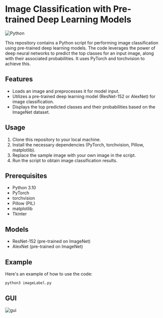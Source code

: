 # Image Classification with Pre-trained Deep Learning Models

![Python](https://img.shields.io/badge/Python-3.10-blue.svg)

This repository contains a Python script for performing image classification using pre-trained deep learning models. The code leverages the power of deep neural networks to predict the top classes for an input image, along with their associated probabilities. It uses PyTorch and torchvision to achieve this.

## Features

- Loads an image and preprocesses it for model input.
- Utilizes a pre-trained deep learning model (ResNet-152 or AlexNet) for image classification.
- Displays the top predicted classes and their probabilities based on the ImageNet dataset.

## Usage

1. Clone this repository to your local machine.
2. Install the necessary dependencies (PyTorch, torchvision, Pillow, matplotlib).
3. Replace the sample image with your own image in the script.
4. Run the script to obtain image classification results.

## Prerequisites

- Python 3.10
- PyTorch
- torchvision
- Pillow (PIL)
- matplotlib
- Tkinter

## Models

- ResNet-152 (pre-trained on ImageNet)
- AlexNet (pre-trained on ImageNet)

## Example

Here's an example of how to use the code:

```bash
python3 imageLabel.py
```

## GUI
![gui](https://github.com/mr-fool/ImageIdentifier/assets/6241984/0f78da84-858e-4643-b310-15eaad9175a7)



